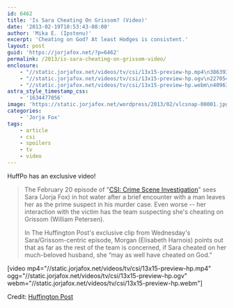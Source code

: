 ```yaml
---
id: 6462
title: 'Is Sara Cheating On Grissom? (Video)'
date: '2013-02-19T10:53:43-08:00'
author: 'Mika E. (Ipstenu)'
excerpt: 'Cheating on God? At least Hodges is consistent.'
layout: post
guid: 'https://jorjafox.net/?p=6462'
permalink: /2013/is-sara-cheating-on-grissom-video/
enclosure:
    - "//static.jorjafox.net/videos/tv/csi/13x15-preview-hp.mp4\n3863933\nvideo/mp4\n"
    - "//static.jorjafox.net/videos/tv/csi/13x15-preview-hp.ogv\n2270547\nvideo/ogg\n"
    - "//static.jorjafox.net/videos/tv/csi/13x15-preview-hp.webm\n4096387\nvideo/webm\n"
astra_style_timestamp_css:
    - '1634477056'
image: 'https://static.jorjafox.net/wordpress/2013/02/vlcsnap-00001.jpg'
categories:
    - 'Jorja Fox'
tags:
    - article
    - csi
    - spoilers
    - tv
    - video
---
```


HuffPo has an exclusive video!
<blockquote>The February 20 episode of "<a href="http://www.aoltv.com/show/csi-crime-scene-investigation/184657" target="_hplink">CSI: Crime Scene Investigation</a>" sees Sara (Jorja Fox) in hot water after a brief encounter with a man leaves her as the prime suspect in his murder case. Even worse -- her interaction with the victim has the team suspecting she's cheating on Grissom (William Petersen).

In The Huffington Post's exclusive clip from Wednesday's Sara/Grissom-centric episode, Morgan (Elisabeth Harnois) points out that as far as the rest of the team is concerned, if Sara cheated on her much-beloved husband, she “may as well have cheated on God.”</blockquote>
[video mp4="//static.jorjafox.net/videos/tv/csi/13x15-preview-hp.mp4" ogg="//static.jorjafox.net/videos/tv/csi/13x15-preview-hp.ogv" webm="//static.jorjafox.net/videos/tv/csi/13x15-preview-hp.webm"]

Credit: <a href="http://www.huffingtonpost.com/2013/02/19/csi-sara-grissom_n_2715275.html">Huffington Post</a>
